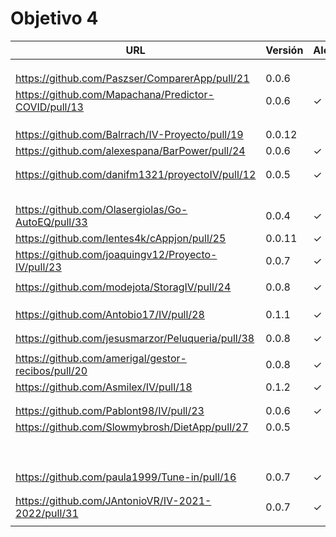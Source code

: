 # Objetivo 4


| URL                                        | Versión | Alcanzado |
|--------------------------------------------|---------|-----------|
| <!-- Enlace de noise-kngdm --> | | |
| <!-- Enlace de Esturillo98 --> | | |
| <!-- Enlace de LuisArostegui --> | | |
| https://github.com/Paszser/ComparerApp/pull/21 | 0.0.6 | |
| https://github.com/Mapachana/Predictor-COVID/pull/13 | 0.0.6 | ✓ |
| <!-- Enlace de eantoniocalo18 --> | | |
| <!-- Enlace de NachoCarher --> | | |
| <!-- Enlace de C L A --> | | |
| https://github.com/Balrrach/IV-Proyecto/pull/19 | 0.0.12 | |
| https://github.com/alexespana/BarPower/pull/24 | 0.0.6 | ✓ |
| <!-- Enlace de Javierexmar --> | | |
| <!-- Enlace de MarinoFajardo --> | | |
| https://github.com/danifm1321/proyectoIV/pull/12 | 0.0.5 |✓ |
| <!-- Enlace de josevilchez247 --> | | |
| <!-- Enlace de arguellesm --> | | |
| <!-- Enlace de DFolchA --> | | |
| <!-- Enlace de JaimeGM96 --> | | |
| <!-- Enlace de agr8 --> | | |
| https://github.com/Olasergiolas/Go-AutoEQ/pull/33 | 0.0.4 | ✓ |
| https://github.com/lentes4k/cAppjon/pull/25 | 0.0.11 | ✓ |
| https://github.com/joaquingv12/Proyecto-IV/pull/23 | 0.0.7 | ✓ |
| <!-- Enlace de gomares --> | | |
| https://github.com/modejota/StoragIV/pull/24 | 0.0.8 | ✓ |
| <!-- Enlace de argelion14 --> | | |
| <!-- Enlace de juanmihdz --> | | |
| <!-- Enlace de venrra --> | | |
| https://github.com/Antobio17/IV/pull/28 | 0.1.1 | ✓ |
| <!-- Enlace de manujurado1 --> | | |
| <!-- Enlace de migueorg --> | | |
| https://github.com/jesusmarzor/Peluqueria/pull/38 | 0.0.8 |✓ |
| <!-- Enlace de francisco3207 --> | | |
| https://github.com/amerigal/gestor-recibos/pull/20 | 0.0.8 |✓ |
| https://github.com/Asmilex/IV/pull/18 | 0.1.2 | ✓ |
| <!-- Enlace de ismaelmontesinos --> | | |
| <!-- Enlace de morevi --> | | |
| https://github.com/Pablont98/IV/pull/23 | 0.0.6 | ✓ |
| https://github.com/Slowmybrosh/DietApp/pull/27 | 0.0.5 | |
| <!-- Enlace de sorozcov --> | | |
| <!-- Enlace de jlortega00 --> | | |
| <!-- Enlace de Xileon310 --> | | |
| <!-- Enlace de Parka015 --> | | |
| <!-- Enlace de edusegrich --> | | |
| <!-- Enlace de LuisSS20 --> | | |
| <!-- Enlace de juanfran00 --> | | |
| <!-- Enlace de Albertotc99 --> | | |
| <!-- Enlace de aleveji --> | | |
| https://github.com/paula1999/Tune-in/pull/16 | 0.0.7 | ✓ |
| <!-- Enlace de xCyal --> | | |
| <!-- Enlace de vlljuan99 --> | | |
| https://github.com/JAntonioVR/IV-2021-2022/pull/31 | 0.0.7 | ✓ |
| <!-- Enlace de pablozafra97 --> | | |

